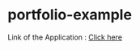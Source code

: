 # portfolio-example
Link of the Application : [Click here](https://omar3ain.github.io/portfolio-example/)
